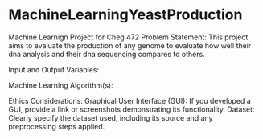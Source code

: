 # MachineLearningYeastProduction
Machine Learnign Project for Cheg 472
Problem Statement:
This project aims to evaluate the production of any genome to evaluate how well their dna analysis and their dna sequencing compares to others.

Input and Output Variables:

Machine Learning Algorithm(s): 

Ethics Considerations:
Graphical User Interface (GUI): If you developed a GUI, provide a link or screenshots demonstrating its functionality.
Dataset: Clearly specify the dataset used, including its source and any preprocessing steps applied.
